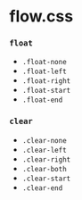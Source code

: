 # flow.css

### `float`
- `.float-none`
- `.float-left`
- `.float-right`
- `.float-start`
- `.float-end`

### `clear`
- `.clear-none`
- `.clear-left`
- `.clear-right`
- `.clear-both`
- `.clear-start`
- `.clear-end`
